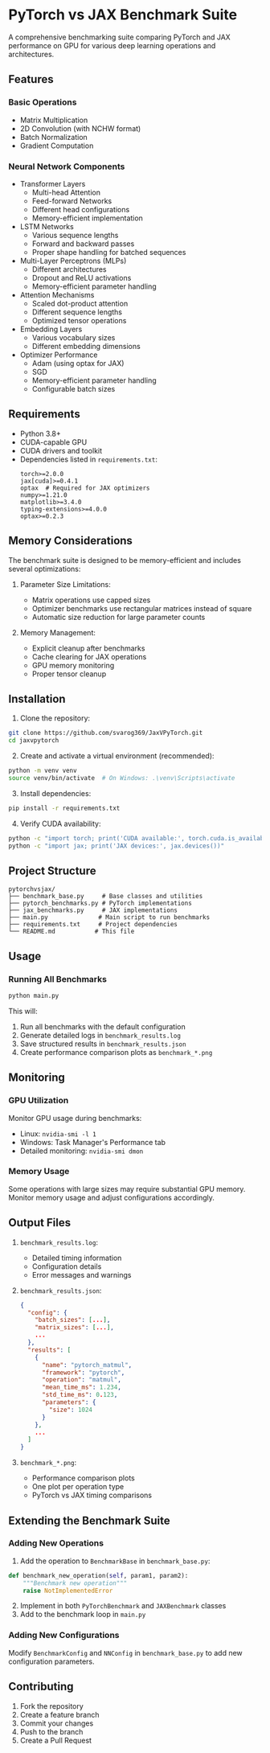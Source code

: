 # PyTorch vs JAX Benchmark Suite

A comprehensive benchmarking suite comparing PyTorch and JAX performance on GPU for various deep learning operations and architectures.

## Features

### Basic Operations
- Matrix Multiplication
- 2D Convolution (with NCHW format)
- Batch Normalization
- Gradient Computation

### Neural Network Components
- Transformer Layers
  - Multi-head Attention
  - Feed-forward Networks
  - Different head configurations
  - Memory-efficient implementation
- LSTM Networks
  - Various sequence lengths
  - Forward and backward passes
  - Proper shape handling for batched sequences
- Multi-Layer Perceptrons (MLPs)
  - Different architectures
  - Dropout and ReLU activations
  - Memory-efficient parameter handling
- Attention Mechanisms
  - Scaled dot-product attention
  - Different sequence lengths
  - Optimized tensor operations
- Embedding Layers
  - Various vocabulary sizes
  - Different embedding dimensions
- Optimizer Performance
  - Adam (using optax for JAX)
  - SGD
  - Memory-efficient parameter handling
  - Configurable batch sizes

## Requirements

- Python 3.8+
- CUDA-capable GPU
- CUDA drivers and toolkit
- Dependencies listed in `requirements.txt`:
  ```
  torch>=2.0.0
  jax[cuda]>=0.4.1
  optax  # Required for JAX optimizers
  numpy>=1.21.0
  matplotlib>=3.4.0
  typing-extensions>=4.0.0
  optax>=0.2.3
  ```

## Memory Considerations

The benchmark suite is designed to be memory-efficient and includes several optimizations:

1. Parameter Size Limitations:
   - Matrix operations use capped sizes
   - Optimizer benchmarks use rectangular matrices instead of square
   - Automatic size reduction for large parameter counts

2. Memory Management:
   - Explicit cleanup after benchmarks
   - Cache clearing for JAX operations
   - GPU memory monitoring
   - Proper tensor cleanup

## Installation

1. Clone the repository:
```bash
git clone https://github.com/svarog369/JaxVPyTorch.git
cd jaxvpytorch
```

2. Create and activate a virtual environment (recommended):
```bash
python -m venv venv
source venv/bin/activate  # On Windows: .\venv\Scripts\activate
```

3. Install dependencies:
```bash
pip install -r requirements.txt
```

4. Verify CUDA availability:
```bash
python -c "import torch; print('CUDA available:', torch.cuda.is_available())"
python -c "import jax; print('JAX devices:', jax.devices())"
```

## Project Structure

```
pytorchvsjax/
├── benchmark_base.py     # Base classes and utilities
├── pytorch_benchmarks.py # PyTorch implementations
├── jax_benchmarks.py     # JAX implementations
├── main.py              # Main script to run benchmarks
├── requirements.txt     # Project dependencies
└── README.md           # This file
```

## Usage

### Running All Benchmarks

```bash
python main.py
```

This will:
1. Run all benchmarks with the default configuration
2. Generate detailed logs in `benchmark_results.log`
3. Save structured results in `benchmark_results.json`
4. Create performance comparison plots as `benchmark_*.png`

## Monitoring

### GPU Utilization
Monitor GPU usage during benchmarks:
- Linux: `nvidia-smi -l 1`
- Windows: Task Manager's Performance tab
- Detailed monitoring: `nvidia-smi dmon`

### Memory Usage
Some operations with large sizes may require substantial GPU memory. Monitor memory usage and adjust configurations accordingly.

## Output Files

1. `benchmark_results.log`:
   - Detailed timing information
   - Configuration details
   - Error messages and warnings

2. `benchmark_results.json`:
   ```json
   {
     "config": {
       "batch_sizes": [...],
       "matrix_sizes": [...],
       ...
     },
     "results": [
       {
         "name": "pytorch_matmul",
         "framework": "pytorch",
         "operation": "matmul",
         "mean_time_ms": 1.234,
         "std_time_ms": 0.123,
         "parameters": {
           "size": 1024
         }
       },
       ...
     ]
   }
   ```

3. `benchmark_*.png`:
   - Performance comparison plots
   - One plot per operation type
   - PyTorch vs JAX timing comparisons

## Extending the Benchmark Suite

### Adding New Operations

1. Add the operation to `BenchmarkBase` in `benchmark_base.py`:
```python
def benchmark_new_operation(self, param1, param2):
    """Benchmark new operation"""
    raise NotImplementedError
```

2. Implement in both `PyTorchBenchmark` and `JAXBenchmark` classes
3. Add to the benchmark loop in `main.py`

### Adding New Configurations

Modify `BenchmarkConfig` and `NNConfig` in `benchmark_base.py` to add new configuration parameters.

## Contributing

1. Fork the repository
2. Create a feature branch
3. Commit your changes
4. Push to the branch
5. Create a Pull Request

